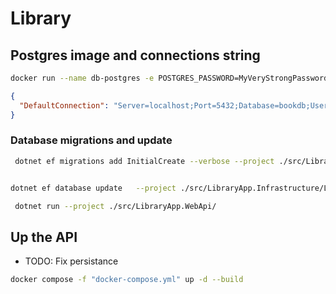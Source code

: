 # Library

## Postgres image and connections string

```bash
docker run --name db-postgres -e POSTGRES_PASSWORD=MyVeryStrongPassword123! -e POSTGRES_USER=postgres -e POSTGRES_DB=bookdb  -p 5432:5432 -v app_data:/var/lib/postgresql/data --network apinetwork -d postgres

```

```json
{
  "DefaultConnection": "Server=localhost;Port=5432;Database=bookdb;User Id=postgres;Password=MyVeryStrongPassword123!;Pooling=true;"
}
```

### Database migrations and update
```bash
 dotnet ef migrations add InitialCreate --verbose --project ./src/LibraryApp.Infrastructure/LibraryApp.Infrastructure.csproj --startup-project ./src/LibraryApp.WebApi/LibraryApp.WebApi.csproj


dotnet ef database update   --project ./src/LibraryApp.Infrastructure/LibraryApp.Infrastructure.csproj --startup-project ./src/LibraryApp.WebApi/LibraryApp.WebApi.csproj
```


```bash
 dotnet run --project ./src/LibraryApp.WebApi/
```

## Up the API
  - TODO: Fix persistance

```bash
docker compose -f "docker-compose.yml" up -d --build
```
